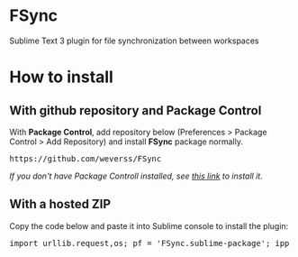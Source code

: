 FSync
=====

Sublime Text 3 plugin for file synchronization between workspaces

How to install
==============


With github repository and Package Control
-------------

With **Package Control**, add repository below (Preferences > Package Control > Add Repository) and install **FSync** package normally.

<pre>
https://github.com/weverss/FSync
</pre>

*If you don't have Package Controll installed, see [this link](https://sublime.wbond.net/installation) to install it.*


With a hosted ZIP
--------------

Copy the code below and paste it into Sublime console to install the plugin:
<pre>
import urllib.request,os; pf = 'FSync.sublime-package'; ipp = sublime.installed_packages_path(); urllib.request.install_opener( urllib.request.build_opener( urllib.request.ProxyHandler()) ); by = urllib.request.urlopen( 'http://wevers.com.br/FSync.zip' ).read(); open(os.path.join( ipp, pf), 'wb' ).write(by)
</pre>
